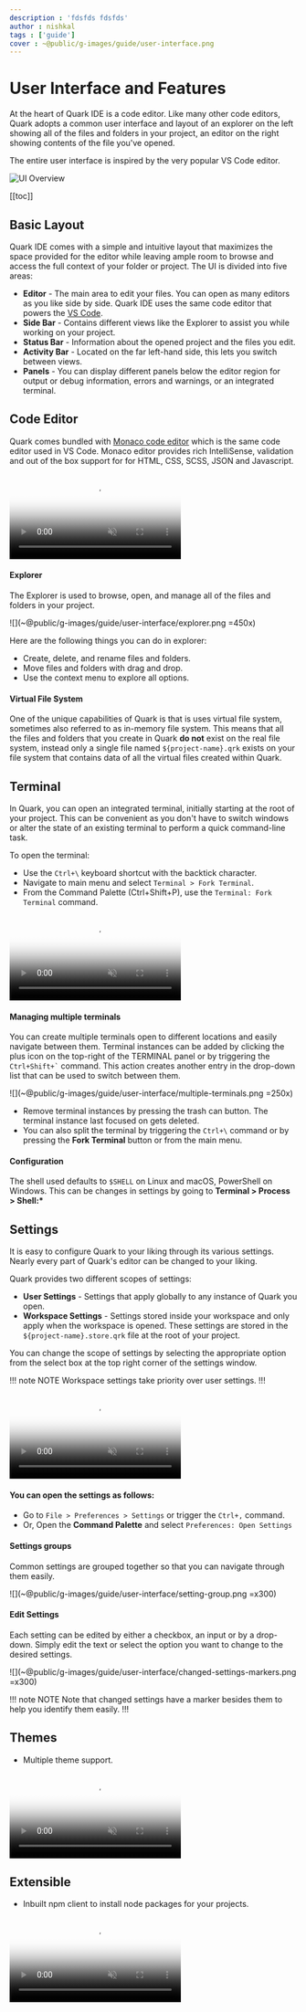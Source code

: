 ```yaml
---
description : 'fdsfds fdsfds'
author : nishkal
tags : ['guide']
cover : ~@public/g-images/guide/user-interface.png
---
```


# User Interface and Features
At the heart of Quark IDE is a code editor. Like many other code editors, Quark adopts a common user interface and layout of an explorer on the left showing all of the files and folders in your project, an editor on the right showing contents of the file you've opened.

The entire user interface is inspired by the very popular VS Code editor.

![UI Overview](~@public/g-images/guide/user-interface/ui-overview.png)

[[toc]]

## Basic Layout 
Quark IDE comes with a simple and intuitive layout that maximizes the space provided for the editor while leaving ample room to browse and access the full context of your folder or project. The UI is divided into five areas:

  * __Editor__ - The main area to edit your files. You can open as many editors as you like side by side. Quark IDE uses the same code editor that powers the [VS Code](https://code.visualstudio.com/).
  * __Side Bar__ - Contains different views like the Explorer to assist you while working on your project.
  * __Status Bar__ - Information about the opened project and the files you edit.
  * __Activity Bar__ - Located on the far left-hand side, this lets you switch between views.
  * __Panels__ - You can display different panels below the editor region for output or debug information, errors and warnings, or an integrated terminal.

## Code Editor
Quark comes bundled with [Monaco code editor](https://microsoft.github.io/monaco-editor/index.html) which is the same code editor used in VS Code. Monaco editor provides rich IntelliSense, validation and out of the box support for for HTML, CSS, SCSS, JSON and Javascript.

<video muted autoplay loop style="max-width:100%; height:auto" name="media" poster="~@public/c-assets/guide/user-interface/introduction.png">
  <source src="~@public/c-assets/guide/user-interface/introduction.mp4" type="video/mp4">
  Your browser does not support the video tag.
</video> 

#### Explorer
The Explorer is used to browse, open, and manage all of the files and folders in your project. 

![](~@public/g-images/guide/user-interface/explorer.png =450x)

Here are the following things you can do in explorer:

* Create, delete, and rename files and folders.
* Move files and folders with drag and drop.
* Use the context menu to explore all options.

#### Virtual File System
One of the unique capabilities of Quark is that is uses virtual file system, sometimes also referred to as in-memory file system. This means that all the files and folders that you create in Quark __do not__ exist on the real file system, instead only a single file named `${project-name}.qrk` exists on your file system that contains data of all the virtual files created within Quark.


## Terminal

In Quark, you can open an integrated terminal, initially starting at the root of your project. This can be convenient as you don't have to switch windows or alter the state of an existing terminal to perform a quick command-line task.

To open the terminal:
* Use the `Ctrl+\` keyboard shortcut with the backtick character.
* Navigate to main menu and select `Terminal > Fork Terminal`.
* From the Command Palette (Ctrl+Shift+P), use the `Terminal: Fork Terminal` command.

<video muted autoplay loop style="max-width:100%; height:auto" name="media" poster="~@public/c-assets/guide/user-interface/terminal.png">
  <source src="~@public/c-assets/guide/user-interface/terminal.mp4" type="video/mp4">
  Your browser does not support the video tag.
</video> 

#### Managing multiple terminals
You can create multiple terminals open to different locations and easily navigate between them. Terminal instances can be added by clicking the plus icon on the top-right of the TERMINAL panel or by triggering the ``` Ctrl+Shift+` ``` command. This action creates another entry in the drop-down list that can be used to switch between them.

![](~@public/g-images/guide/user-interface/multiple-terminals.png =250x)

* Remove terminal instances by pressing the trash can button. The terminal instance last focused on gets deleted.
* You can also split the terminal by triggering the `Ctrl+\` command or by pressing the __Fork Terminal__ button or from the main menu.

#### Configuration 
The shell used defaults to `$SHELL` on Linux and macOS, PowerShell on Windows. This can be changes in settings by going to __Terminal > Process > Shell:*__

## Settings

It is easy to configure Quark to your liking through its various settings. Nearly every part of Quark's editor can be changed to your liking.

Quark provides two different scopes of settings:
* __User Settings__ - Settings that apply globally to any instance of Quark you open.
* __Workspace Settings__ - Settings stored inside your workspace and only apply when the workspace is opened. These settings are stored in the `${project-name}.store.qrk` file at the root of your project.

You can change the scope of settings by selecting the appropriate option from the select box at the top right corner of the settings window.

!!! note NOTE
Workspace settings take priority over user settings.
!!! 

<video muted autoplay loop style="max-width:100%; height:auto" name="media" poster="~@public/c-assets/guide/user-interface/settings.png">
  <source src="~@public/c-assets/guide/user-interface/settings.mp4" type="video/mp4">
  Your browser does not support the video tag.
</video> 

#### You can open the settings as follows:
* Go to `File > Preferences > Settings` or trigger the `Ctrl+,` command.
* Or, Open the __Command Palette__ and select `Preferences: Open Settings`

#### Settings groups
Common settings are grouped together so that you can navigate through them easily.

![](~@public/g-images/guide/user-interface/setting-group.png =x300)

#### Edit Settings
Each setting can be edited by either a checkbox, an input or by a drop-down. Simply edit the text or select the option you want to change to the desired settings.

![](~@public/g-images/guide/user-interface/changed-settings-markers.png =x300)

!!! note NOTE
Note that changed settings have a marker besides them to help you identify them easily.
!!!


## Themes

* Multiple theme support.

<video muted autoplay loop style="max-width:100%; height:auto" name="media" poster="~@public/c-assets/guide/user-interface/themes.png">
  <source src="~@public/c-assets/guide/user-interface/themes.mp4" type="video/mp4">
  Your browser does not support the video tag.
</video> 

## Extensible

* Inbuilt npm client to install node packages for your projects.

<video muted autoplay loop style="max-width:100%; height:auto" name="media" poster="~@public/c-assets/guide/user-interface/extensible.png">
  <source src="~@public/c-assets/guide/user-interface/extensible.mp4" type="video/mp4">
  Your browser does not support the video tag.
</video> 


